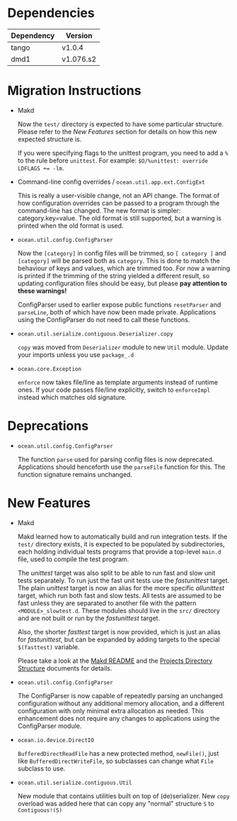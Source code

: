 Dependencies
============

Dependency | Version
-----------|---------
tango      | v1.0.4
dmd1       | v1.076.s2

Migration Instructions
======================

* Makd

  Now the `test/` directory is expected to have some particular structure.
  Please refer to the *New Features* section for details on how this new
  expected structure is.

  If you were specifying flags to the unittest program, you need to add a `%`
  to the rule before `unittest`. For example: `$O/%unittest: override LDFLAGS
  += -lm`.

* Command-line config overrides / `ocean.util.app.ext.ConfigExt`

  This is really a user-visible change, not an API change.  The format of how
  configuration overrides can be passed to a program through the command-line
  has changed. The new format is simpler: category.key=value.  The old format is
  still supported, but a warning is printed when the old format is used.

* `ocean.util.config.ConfigParser`

  Now the `[category]` in config files will be trimmed, so `[ category ]` and
  `[category]` will be parsed both as `category`. This is done to match the
  behaviour of keys and values, which are trimmed too. For now a warning is
  printed if the trimming of the string yielded a different result, so updating
  configuration files should be easy, but please **pay attention to these
  warnings!**

  ConfigParser used to earlier expose public functions `resetParser` and
  `parseLine`, both of which have now been made private. Applications using the
  ConfigParser do not need to call these functions.

* `ocean.util.serialize.contiguous.Deserializer.copy`

  `copy` was moved from `Deserializer` module to new `Util` module. Update your
  imports unless you use `package_.d`

* `ocean.core.Exception`

    `enforce` now takes file/line as template arguments instead of runtime ones.
    If your code passes file/line explicitly, switch to `enforceImpl` instead which
    matches old signature.

Deprecations
============

* `ocean.util.config.ConfigParser`

  The function `parse` used for parsing config files is now deprecated.
  Applications should henceforth use the `parseFile` function for this. The
  function signature remains unchanged.

New Features
============

* Makd

  Makd learned how to automatically build and run integration tests. If the
  `test/` directory exists, it is expected to be populated by subdirectories,
  each holding individual tests programs that provide a top-level `main.d`
  file, used to compile the test program.

  The *unittest* target was also split to be able to run fast and slow unit
  tests separately. To run just the fast unit tests use the *fastunittest*
  target. The plain *unittest* target is now an alias for the more specific
  *allunittest* target, which run both fast and slow tests. All tests are
  assumed to be fast unless they are separated to another file with the pattern
  `<MODULE>_slowtest.d`. These modules should live in the `src/` directory and
  are not built or run by the *fastunittest* target.

  Also, the shorter *fasttest* target is now provided, which is just an alias
  for *fastunittest*, but can be expanded by adding targets to the special
  `$(fasttest)` variable.

  Please take a look at the [Makd README](https://github.com/sociomantic/ocean/blob/master/script/Makd.README.rst#testing)
  and the [Projects Directory Structure](https://github.com/sociomantic/backend/wiki/Projects-Directory-Structure#test)
  documents for details.

* `ocean.util.config.ConfigParser`

  The ConfigParser is now capable of repeatedly parsing an unchanged
  configuration without any additional memory allocation, and a different
  configuration with only minimal extra allocation as needed. This enhancement
  does not require any changes to applications using the ConfigParser module.

* `ocean.io.device.DirectIO`

  `BufferedDirectReadFile` has a new protected method, `newFile()`, just like
  `BufferedDirectWriteFile`, so subclasses can change what `File` subclass to use.

* `ocean.util.serialize.contiguous.Util`

  New module that contains utilities built on top of (de)serializer. New `copy`
  overload was added here that can copy any "normal" structure `S` to
  `Contiguous!(S)`
